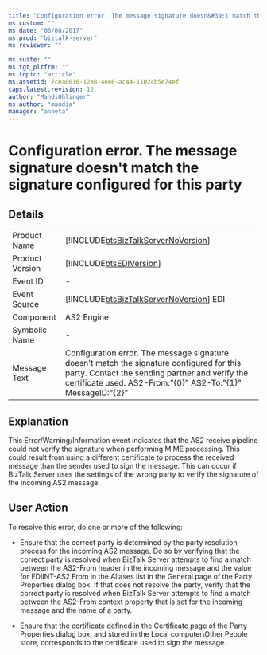 ```yaml
---
title: "Configuration error. The message signature doesn&#39;t match the signature configured for this party | Microsoft Docs"
ms.custom: ""
ms.date: "06/08/2017"
ms.prod: "biztalk-server"
ms.reviewer: ""

ms.suite: ""
ms.tgt_pltfrm: ""
ms.topic: "article"
ms.assetid: 7cea0016-12e8-4ee8-ac44-11024b5e74ef
caps.latest.revision: 12
author: "MandiOhlinger"
ms.author: "mandia"
manager: "anneta"
---
```

# Configuration error. The message signature doesn&#39;t match the signature configured for this party
## Details  
  
|                 |                                                                                                                                                                                                            |
|-----------------|------------------------------------------------------------------------------------------------------------------------------------------------------------------------------------------------------------|
|  Product Name   |                                                             [!INCLUDE[btsBizTalkServerNoVersion](../includes/btsbiztalkservernoversion-md.md)]                                                             |
| Product Version |                                                                         [!INCLUDE[btsEDIVersion](../includes/btsediversion-md.md)]                                                                         |
|    Event ID     |                                                                                                     -                                                                                                      |
|  Event Source   |                                                           [!INCLUDE[btsBizTalkServerNoVersion](../includes/btsbiztalkservernoversion-md.md)] EDI                                                           |
|    Component    |                                                                                                 AS2 Engine                                                                                                 |
|  Symbolic Name  |                                                                                                     -                                                                                                      |
|  Message Text   | Configuration error. The message signature doesn't match the signature configured for this party. Contact the sending partner and verify the certificate used. AS2-From:"{0}" AS2-To:"{1}" MessageID:"{2}" |
  
## Explanation  
 This Error/Warning/Information event indicates that the AS2 receive pipeline could not verify the signature when performing MIME processing. This could result from using a different certificate to process the received message than the sender used to sign the message. This can occur if BizTalk Server uses the settings of the wrong party to verify the signature of the incoming AS2 message.  
  
## User Action  
 To resolve this error, do one or more of the following:  
  
-   Ensure that the correct party is determined by the party resolution process for the incoming AS2 message. Do so by verifying that the correct party is resolved when BizTalk Server attempts to find a match between the AS2-From header in the incoming message and the value for EDIINT-AS2 From in the Aliases list in the General page of the Party Properties dialog box. If that does not resolve the party, verify that the correct party is resolved when BizTalk Server attempts to find a match between the AS2-From context property that is set for the incoming message and the name of a party.  
  
-   Ensure that the certificate defined in the Certificate page of the Party Properties dialog box, and stored in the Local computer\Other People store, corresponds to the certificate used to sign the message.